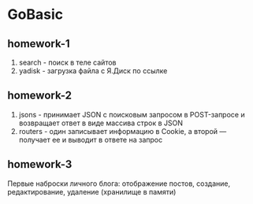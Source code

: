 # GoBasic

## homework-1
1. search - поиск в теле сайтов
2. yadisk - загрузка файла с Я.Диск по ссылке

## homework-2
1. jsons - принимает JSON с поисковым запросом в POST-запросе и возвращает ответ в виде массива строк в JSON
2. routers - один записывает информацию в Cookie, а второй — получает ее и выводит в ответе на запрос

## homework-3
Первые наброски личного блога: отображение постов, создание, редактирование, удаление (хранилище в памяти)
